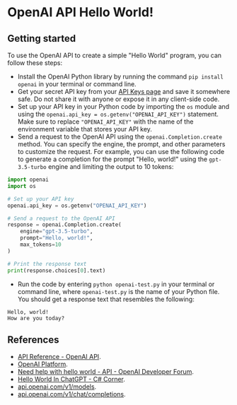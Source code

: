 # OpenAI API Hello World!

## Getting started 

To use the OpenAI API to create a simple "Hello World" program, you can follow these steps:

- Install the OpenAI Python library by running the command `pip install openai` in your terminal or command line.
- Get your secret API key from your [API Keys page](^1^) and save it somewhere safe. Do not share it with anyone or expose it in any client-side code.
- Set up your API key in your Python code by importing the `os` module and using the `openai.api_key = os.getenv("OPENAI_API_KEY")` statement. Make sure to replace `"OPENAI_API_KEY"` with the name of the environment variable that stores your API key.
- Send a request to the OpenAI API using the `openai.Completion.create` method. You can specify the engine, the prompt, and other parameters to customize the request. For example, you can use the following code to generate a completion for the prompt "Hello, world!" using the `gpt-3.5-turbo` engine and limiting the output to 10 tokens:

```python
import openai
import os

# Set up your API key
openai.api_key = os.getenv("OPENAI_API_KEY")

# Send a request to the OpenAI API
response = openai.Completion.create(
    engine="gpt-3.5-turbo",
    prompt="Hello, world!",
    max_tokens=10
)

# Print the response text
print(response.choices[0].text)
```

- Run the code by entering `python openai-test.py` in your terminal or command line, where `openai-test.py` is the name of your Python file. You should get a response text that resembles the following:

```
Hello, world!
How are you today?
```


## References

- [API Reference - OpenAI API](https://platform.openai.com/docs/api-reference).
- [OpenAI Platform](https://platform.openai.com/docs/quickstart).
- [Need help with hello world - API - OpenAI Developer Forum](https://community.openai.com/t/need-help-with-hello-world/125707).
- [Hello World In ChatGPT - C# Corner](https://www.c-sharpcorner.com/article/hello-world-in-chatgpt/).
- [api.openai.com/v1/models](https://api.openai.com/v1/models).
- [api.openai.com/v1/chat/completions](https://api.openai.com/v1/chat/completions).

